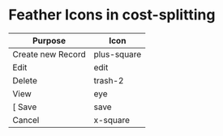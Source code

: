 Feather Icons in cost-splitting
===============================

| Purpose           | Icon        |
| ----------------- | ----------- |
| Create new Record | plus-square |
| Edit              | edit        |
| Delete            | trash-2     |
| View              | eye         |
[ Save              | save        |
| Cancel            | x-square    |

